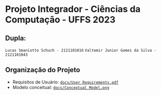 # Projeto Integrador  - Ciências da Computação - UFFS 2023
## Dupla:
`Lucas Smaniotto Schuch - 2121101016`
`Valtemir Junior Gomes da Silva - 2121101043`

## Organização do Projeto
- Requisitos de Usuário: [`docs/User Requirements.pdf`](https://github.com/ValtemirJr/ProjetoIntegrador/blob/main/docs/User%20Requirements.pdf)
- Modelo conceitual: [`docs/Conceptual Model.png`](https://github.com/ValtemirJr/ProjetoIntegrador/blob/main/docs/Conceptual%20Model.png)